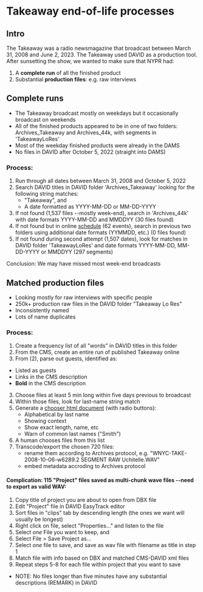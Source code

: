 # Takeaway end-of-life processes
## Intro
The Takeaway was a radio newsmagazine that broadcast between March 31, 2008 and June 2, 2023. 
The Takeaway used DAVID as a production tool.
After sunsetting the show, we wanted to make sure that NYPR had:
1. A **complete run** of all the finished product
2. Substantial **production files**: e.g. raw interviews
## Complete runs
- The Takeaway broadcast mostly on weekdays but it occasionally broadcast on weekends
- All of the finished products appeared to be in one of two folders: Archives_Takeaway and Archives_44k, with segments in 'TakeawayLoRes'
- Most of the weekday finished products were already in the DAMS
- No files in DAVID after October 5, 2022 (straight into DAMS)

### Process:
1. Run through all dates between March 31, 2008 and October 5, 2022
2. Search DAVID titles in DAVID folder 'Archives_Takeaway' looking for the following string matches:
    - "Takeaway", and
    - A date formatted as YYYY-MM-DD or MM-DD-YYYY
3. If not found (1,537 files --mostly week-end), search in 'Archives_44k' with date formats YYYY-MM-DD and MMDDYY (30 files found)
4. If not found but in online [schedule](https://www.wnyc.org/schedule/2023/oct/31/) (62 events), search in previous two folders using additional date formats (YYMMDD, etc.) (0 files found)
5. If not found during second attempt (1,507 dates), look for matches in DAVID folder 'TakeawayLoRes' and date formats YYYY-MM-DD, MM-DD-YYYY or MMDDYY (297 segments)

Conclusion: We may have missed most week-end broadcasts

## Matched production files
- Looking mostly for raw interviews with specific people
- 250k+ production raw files in the DAVID folder "Takeaway Lo Res" 
- Inconsistently named
- Lots of name duplicates

### Process:
1. Create a frequency list of all "words" in DAVID titles in this folder
2. From the CMS, create an entire run of published Takeaway online
3. From (2), parse out guests, identified as:
  - Listed as guests
  - Links in the CMS description
  - **Bold** in the CMS description
3. Choose files at least 5 min long within five days previous to broadcast
4. Within those files, look for last-name string match
5. Generate a [chooser html document](https://marcossueiro.github.io/takeawayChoose/) (with radio buttons):
    - Alphabetical by last name
    - Showing context
    - Show exact length, name, etc
    - Warn of common last names ("Smith")
6. A human chooses files from this list
7. Transcode/export the chosen 720 files:
    - rename them according to Archives protocol, e.g. "WNYC-TAKE-2008-10-06-w6289.2 SEGMENT RAW Uchitelle.WAV"
    - embed metadata accroding to Archives protocol


#### Complication: 115 "Project" files saved as multi-chunk wave files --need to export as valid WAV:
  1. Copy title of project you are about to open from DBX file
  2. Edit "Project" file in DAVID EasyTrack editor
  3. Sort files in "clips" tab by descending length (the ones we want will usually be longest)
  4. Right click on file, select "Properties..." and listen to the file
  5. Select *one* File you want to keep, and 
  6. Select File > Save Project as...
  7. Select *one* file to save, and save as wav file with filename as title in step 1
  8. Match file with info based on DBX and matched CMS-DAVID xml files
  9. Repeat steps 5-8 for each file within project that you want to save

- NOTE: No files longer than five minutes have any substantial descriptions (REMARK) in DAVID
 



